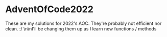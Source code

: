 # AdventOfCode2022
These are my solutions for 2022's AOC. They're probably not efficient nor clean. :/
\n\nI'll be changing them up as I learn new functions / methods
